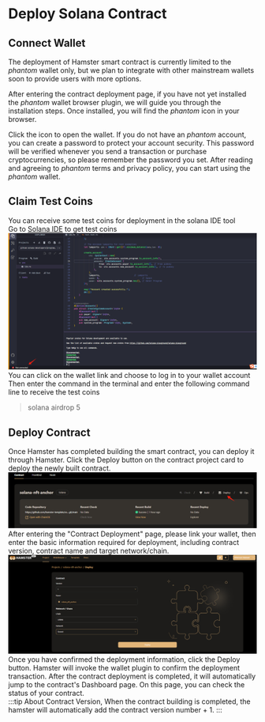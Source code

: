 # Deploy Solana Contract  
## Connect Wallet  
The deployment of Hamster smart contract is currently limited to the *phantom* wallet only, but we plan to integrate with other mainstream wallets soon to provide users with more options.

After entering the contract deployment page, if you have not yet installed the *phantom* wallet browser plugin, we will guide you through the installation steps. Once installed, you will find the *phantom* icon in your browser.

Click the icon to open the wallet. If you do not have an *phantom* account, you can create a password to protect your account security. This password will be verified whenever you send a transaction or purchase cryptocurrencies, so please remember the password you set. After reading and agreeing to *phantom* terms and privacy policy, you can start using the *phantom* wallet.  
## Claim Test Coins  
You can receive some test coins for deployment in the solana IDE tool  
Go to [Solana IDE](https://beta.solpg.io) to get test coins  
![Solana Deploy](img/solana_project16.png)
You can click on the wallet link and choose to log in to your wallet account  
Then enter the command in the terminal and enter the following command line to receive the test coins  
> solana airdrop 5  
## Deploy Contract  
Once Hamster has completed building the smart contract, you can deploy it through Hamster. Click the Deploy button on the contract project card to deploy the newly built contract.  
![Solana Deploy](img/solana_project17.png)  
After entering the "Contract Deployment" page, please link your wallet, then enter the basic information required for deployment, including contract version, contract name and target network/chain.  
![Solana Deploy](img/solana_project18.png)  
Once you have confirmed the deployment information, click the Deploy button. Hamster will invoke the wallet plugin to confirm the deployment transaction. After the contract deployment is completed, it will automatically jump to the contract's Dashboard page. On this page, you can check the status of your contract.  
:::tip About Contract Version, When the contract building is completed, the hamster will automatically add the contract version number + 1. :::  
